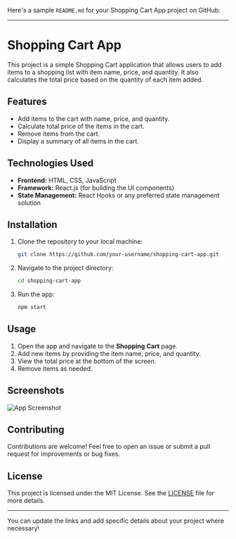 Here's a sample `README.md` for your Shopping Cart App project on GitHub:

---

# Shopping Cart App

This project is a simple Shopping Cart application that allows users to add items to a shopping list with item name, price, and quantity. It also calculates the total price based on the quantity of each item added.

## Features

- Add items to the cart with name, price, and quantity.
- Calculate total price of the items in the cart.
- Remove items from the cart.
- Display a summary of all items in the cart.

## Technologies Used

- **Frontend:** HTML, CSS, JavaScript
- **Framework:** React.js (for building the UI components)
- **State Management:** React Hooks or any preferred state management solution

## Installation

1. Clone the repository to your local machine:

   ```bash
   git clone https://github.com/your-username/shopping-cart-app.git
   ```

2. Navigate to the project directory:

   ```bash
   cd shopping-cart-app
   ```

4. Run the app:

   ```bash
   npm start
   ```

## Usage

1. Open the app and navigate to the **Shopping Cart** page.
2. Add new items by providing the item name, price, and quantity.
3. View the total price at the bottom of the screen.
4. Remove items as needed.

## Screenshots

![App Screenshot](https://your-image-hosting-site.com/image.png](https://github.com/vinaya-kumaraSS/React-Shopping-cart-app/blob/main/image.png))
## Contributing

Contributions are welcome! Feel free to open an issue or submit a pull request for improvements or bug fixes.

## License

This project is licensed under the MIT License. See the [LICENSE](LICENSE) file for more details.

---

You can update the links and add specific details about your project where necessary!
